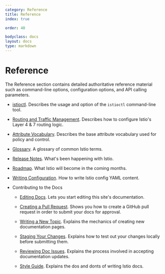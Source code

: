 ```yaml
---
category: Reference
title: Reference
index: true

order: 40

bodyclass: docs
layout: docs
type: markdown
---
```


# Reference

The Reference section contains detailed authoritative reference
material such as command-line options, configuration options,
and API calling parameters.

- [istioctl](./istioctl.html). Describes the usage and option of the `istioctl` command-line
tool.

- [Routing and Traffic Management](./routing-and-traffic-management.html). Describes how to 
configure Istio's Layer 4 & 7 routing logic.

- [Attribute Vocabulary](./attribute-vocabulary.html). Describes the base attribute
vocabulary used for policy and control.

- [Glossary](./glossary.html). A glossary of common Istio terms.

- [Release Notes](./release-notes.html). What's been happening with Istio.

- [Roadmap](./release-roadmap.html). What Istio will become in the coming months.

- [Writing Configuration](./writing-config.html). How to write Istio config YAML content.

- Contributing to the Docs

    - [Editing Docs](./contribute/editing.html). Lets you start editing this
    site's documentation.
    
    - [Creating a Pull Request](./contribute/creating-a-pull-request.html). Shows you
    how to create a GitHub pull request in order to submit your docs for approval.
    
    - [Writing a New Topic](./contribute/writing-a-new-topic.html). Explains the
    mechanics of creating new documentation pages.
    
    - [Staging Your Changes](./contribute/staging-your-changes.html). Explains how
    to test out your changes locally before submitting them.
    
    - [Reviewing Doc Issues](./contribute/reviewing-doc-issues.html). Explains
    the process involved in accepting documentation updates.
    
    - [Style Guide](./contribute/style-guide.html). Explains the dos and donts
    of writing Istio docs.
